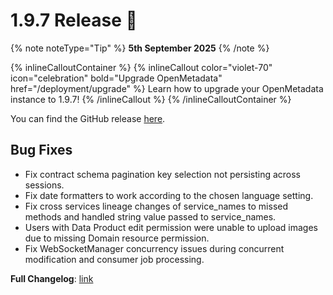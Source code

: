 # 1.9.7 Release 🎉

{% note noteType="Tip" %}
**5th September 2025**
{% /note %}

{% inlineCalloutContainer %}
{% inlineCallout
color="violet-70"
icon="celebration"
bold="Upgrade OpenMetadata"
href="/deployment/upgrade" %}
Learn how to upgrade your OpenMetadata instance to 1.9.7!
{% /inlineCallout %}
{% /inlineCalloutContainer %}

You can find the GitHub release [here](https://github.com/open-metadata/OpenMetadata/releases/tag/1.9.7-release).

## Bug Fixes

- Fix contract schema pagination key selection not persisting across sessions.
- Fix date formatters to work according to the chosen language setting.
- Fix cross services lineage changes of service_names to missed methods and handled string value passed to service_names.
- Users with Data Product edit permission were unable to upload images due to missing Domain resource permission.
- Fix WebSocketManager concurrency issues during concurrent modification and consumer job processing.

**Full Changelog**: [link](https://github.com/open-metadata/OpenMetadata/compare/1.9.5-release...1.9.7-release)
